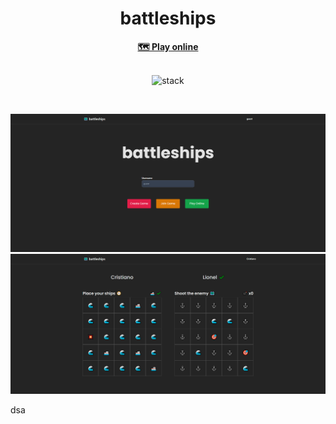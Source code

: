 <h1 align="center">battleships</h1>
<div align="center">
 <strong>
   <a href="https://battleships.me">
    🗺️ Play online
   </a>
 </strong>
</div>

<br />
<div align="center">
  <p>
    <img src="https://camo.githubusercontent.com/b040d7d339069a6562c8071b0b44d800ad672aacc48d2d75321124f3fcde9281/68747470733a2f2f736b696c6c69636f6e732e6465762f69636f6e733f693d74732c6e6f64656a732c657870726573732c706f7374677265732c72656163742c766974652c6e65746c696679"
      alt="stack" />
  </p>
</div>
<br />

![Image](https://raw.githubusercontent.com/AndersMyrmel/images/main/battleships-home.png)
![Image](https://raw.githubusercontent.com/AndersMyrmel/images/main/battleships-play.png)


dsa
